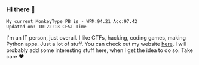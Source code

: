### Hi there 👋
<!-- PB START -->
```
My current MonkeyType PB is - WPM:94.21 Acc:97.42
Updated on: 10:22:13 CEST Time
```
<!-- PB END -->
I'm an IT person, just overall. I like CTFs, hacking, coding games, making Python apps. Just a lot of stuff.
You can check out my website [here](https://skill3472.github.io/).
I will probably add some interesting stuff here, when I get the idea to do so. Take care ❤️
